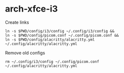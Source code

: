 # arch-xfce-i3

Create links
```
ln -s $PWD/config/i3/config ~/.config/i3/config &&
ln -s $PWD/config/picom.conf ~/.config/picom.conf &&
ln -s $PWD/config/alacritty/alacritty.yml ~/.config/alacritty/alacritty.yml
```

Remove old configs
```
rm ~/.config/i3/config ~/.config/picom.conf ~/.config/alacritty/alacritty.yml
```

